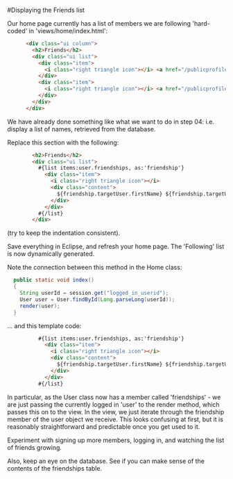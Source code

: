 #Displaying the Friends list

Our home page currently has a list of members we are following 'hard-coded' in 'views/home/index.html':

~~~html
      <div class="ui column">
        <h2>Friends</h2>
        <div class="ui list">
          <div class="item">
            <i class="right triangle icon"></i> <a href="/publicprofile/marge">marge</a>, (<a href="drop/marge">drop</a>)
          </div>
          <div class="item">
            <i class="right triangle icon"></i> <a href="/publicprofile/lisa">lisa</a>, (<a href="drop/lisa">drop</a>)
          </div>
        </div>
      </div>

~~~

We have already done something like what we want to do in step 04: i.e. display a list of names, retrieved from the database. 

Replace this section with the following:

~~~html
        <h2>Friends</h2>
        <div class="ui list">
          #{list items:user.friendships, as:'friendship'}
            <div class="item">
              <i class="right triangle icon"></i>
              <div class="content">
                ${friendship.targetUser.firstName} ${friendship.targetUser.lastName}
              </div>
            </div>
          #{/list}
        </div>
 ~~~

(try to keep the indentation consistent).

Save everything in Eclipse, and refresh your home page. The 'Following' list is now dynamically generated. 

Note the connection between this method in the Home class:

~~~Java
  public static void index()
  {
    String userId = session.get("logged_in_userid");
    User user = User.findById(Long.parseLong(userId));
    render(user);
  }
~~~

... and this template code:

~~~html
          #{list items:user.friendships, as:'friendship'}
            <div class="item">
              <i class="right triangle icon"></i>
              <div class="content">
                ${friendship.targetUser.firstName} ${friendship.targetUser.lastName}
              </div>
            </div>
          #{/list}
~~~

In particular, as the User class now has a member called 'friendships' - we are just passing the currently logged in 'user' to the render method, which passes this on to the view. In the view, we just iterate through the friendship member of the user object we receive. This looks confusing at first, but it is reasonably straightforward and predictable once you get used to it.

Experiment with signing up more members, logging in, and watching the list of friends growing.

Also, keep an eye on the database. See if you can make sense of the contents of the friendships table.